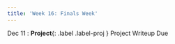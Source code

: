 ```yaml
---
title: 'Week 16: Finals Week'
---
```


Dec 11
: **Project**{: .label .label-proj } Project Writeup Due